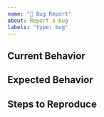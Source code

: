 ```yaml
---
name: "🐞 Bug Report"
about: Report a bug
labels: "type: bug"
---
```


<!-- Please do your best to fill out all of the sections below! -->

## Current Behavior

<!-- What is the behavior that currently you experience? -->

## Expected Behavior

<!--
What is the behavior that you expect to happen?
Is this a regression? i.e. Did this used to be the behavior at one point?
-->

## Steps to Reproduce

<!--
Help us help you by making it easy for us to reproduce your issue!
Please provide as much detail as possible to help us reproduce the issue
The more you provide details, the first this issue will be addressed.
-->